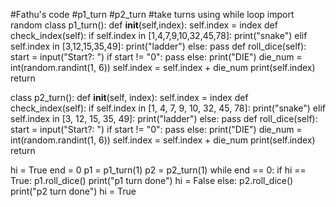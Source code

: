 #Fathu's code
#p1_turn
#p2_turn
#take turns using while loop
import random
class p1_turn():
    def __init__(self,index):
        self.index = index
    def check_index(self):
        if self.index in [1,4,7,9,10,32,45,78]:
            print("snake")
        elif self.index in [3,12,15,35,49]:
            print("ladder")
        else:
            pass
    def roll_dice(self):
        start = input("Start?: ")
        if start != "0":
            pass
        else:
            print("DIE")
        die_num = int(random.randint(1, 6))
        self.index = self.index + die_num
        print(self.index)
        return

class p2_turn():
    def __init__(self, index):
        self.index = index
    def check_index(self):
        if self.index in [1, 4, 7, 9, 10, 32, 45, 78]:
            print("snake")
        elif self.index in [3, 12, 15, 35, 49]:
            print("ladder")
        else:
            pass
    def roll_dice(self):
        start = input("Start?: ")
        if start != "0":
            pass
        else:
            print("DIE")
        die_num = int(random.randint(1, 6))
        self.index = self.index + die_num
        print(self.index)
        return

hi = True
end = 0
p1 = p1_turn(1)
p2 = p2_turn(1)
while end == 0:
    if hi == True:
        p1.roll_dice()
        print("p1 turn done")
        hi = False
    else:
        p2.roll_dice()
        print("p2 turn done")
        hi = True

